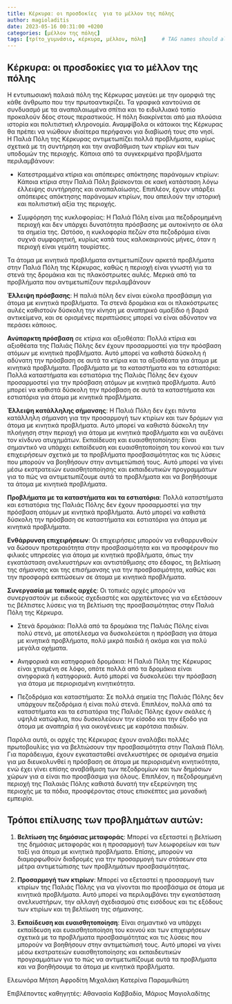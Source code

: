 ```yaml
---
title: Κέρκυρα: οι προσδοκίες  για το μέλλον της πόλης
author: magioladitis
date: 2023-05-16 00:31:00 +0200
categories: [μέλλον της πόλης]
tags: [τρίτο_γυμνάσιο, κέρκυρα, μέλλον, πόλη]     # TAG names should always be lowercase
---
```


## Κέρκυρα: οι προσδοκίες  για το μέλλον της πόλης

Η εντυπωσιακή παλαιά πόλη της Κέρκυρας  μαγεύει με την ομορφιά της κάθε άνθρωπο που την πρωτοαντικρίζει.  Τα γραφικά καντούνια σε συνδυασμό με τα αναπαλαιωμένα σπίτια και το ειδυλλιακό τοπίο προκαλούν δέος στους περαστικούς. Η πόλη διακρίνεται από μια πλούσια ιστορία και πολιτιστική κληρονομία. Αναμφίβολα οι κάτοικοι της Κέρκυρας θα πρέπει να νιώθουν ιδιαίτερα περήφανοι για διαβίωσή τους στο νησί.  
Η Παλιά Πόλη της Κέρκυρας αντιμετωπίζει πολλά προβλήματα, κυρίως σχετικά με τη συντήρηση και την αναβάθμιση των κτιρίων και των υποδομών της περιοχής. Κάποια από τα συγκεκριμένα προβλήματα περιλαμβάνουν:

*	Κατεστραμμένα κτίρια και απόπειρες απόκτησης παράνομων κτιρίων: Κάποια κτίρια στην Παλιά Πόλη βρίσκονται σε κακή κατάσταση λόγω έλλειψης συντήρησης και αναπαλαίωσης. Επιπλέον, έχουν υπάρξει απόπειρες απόκτησης παράνομων κτιρίων, που απειλούν την ιστορική και πολιτιστική αξία της περιοχής.

*	Συμφόρηση της κυκλοφορίας: Η Παλιά Πόλη είναι μια πεζοδρομημένη περιοχή και δεν υπάρχει δυνατότητα πρόσβασης με αυτοκίνητο σε όλα τα σημεία της. Ωστόσο, η κυκλοφορία πεζών στα πεζοδρόμια είναι συχνά συμφορητική, κυρίως κατά τους καλοκαιρινούς μήνες, όταν η περιοχή είναι γεμάτη τουρίστες.

Τα άτομα με κινητικά προβλήματα αντιμετωπίζουν αρκετά προβλήματα στην Παλιά Πόλη της Κέρκυρας, καθώς η περιοχή είναι γνωστή για τα στενά της δρομάκια και τις πλακόστρωτες αυλές. Μερικά από τα προβλήματα που αντιμετωπίζουν περιλαμβάνουν

**Έλλειψη πρόσβασης**: Η παλιά πόλη δεν είναι εύκολα προσβάσιμη για άτομα με κινητικά προβλήματα. Τα στενά δρομάκια και οι πλακόστρωτες αυλές καθιστούν δύσκολη την κίνηση με αναπηρικό αμαξίδιο ή βαριά αντικείμενα, και σε ορισμένες περιπτώσεις μπορεί να είναι αδύνατον να περάσει κάποιος.

**Ανύπαρκτη πρόσβαση** σε κτίρια και αξιοθέατα: Πολλά κτίρια και αξιοθέατα της Παλιάς Πόλης δεν έχουν προσαρμοστεί για την πρόσβαση ατόμων με κινητικά προβλήματα. Αυτό μπορεί να καθιστά δύσκολη ή αδύνατη την πρόσβαση σε αυτά τα κτίρια και τα αξιοθέατα για άτομα με κινητικά προβλήματα. Προβλήματα με τα καταστήματα και τα εστιατόρια: Πολλά καταστήματα και εστιατόρια της Παλιάς Πόλης δεν έχουν προσαρμοστεί για την πρόσβαση ατόμων με κινητικά προβλήματα. Αυτό μπορεί να καθιστά δύσκολη την πρόσβαση σε αυτά τα καταστήματα και εστιατόρια για άτομα με κινητικά προβλήματα.

**Έλλειψη κατάλληλης σήμανσης**: Η Παλιά Πόλη δεν έχει πάντα κατάλληλη σήμανση για την προσαρμογή των κτιρίων και των δρόμων για άτομα με κινητικά προβλήματα. Αυτό μπορεί να καθιστά δύσκολη την πλοήγηση στην περιοχή για άτομα με κινητικά προβλήματα και να αυξάνει τον κίνδυνο ατυχημάτων. Εκπαίδευση και ευαισθητοποίηση: Είναι σημαντικό να υπάρχει εκπαίδευση και ευαισθητοποίηση του κοινού και των επιχειρήσεων σχετικά με τα προβλήματα προσβασιμότητας και τις λύσεις που μπορούν να βοηθήσουν στην αντιμετώπισή τους. Αυτό μπορεί να γίνει μέσω εκστρατειών ευαισθητοποίησης και εκπαιδευτικών προγραμμάτων για το πώς να αντιμετωπίζουμε αυτά τα προβλήματα και να βοηθήσουμε τα άτομα με κινητικά προβλήματα.

**Προβλήματα με τα καταστήματα και τα εστιατόρια**: Πολλά καταστήματα και εστιατόρια της Παλιάς Πόλης δεν έχουν προσαρμοστεί για την πρόσβαση ατόμων με κινητικά προβλήματα. Αυτό μπορεί να καθιστά δύσκολη την πρόσβαση σε καταστήματα και εστιατόρια για άτομα με κινητικά προβλήματα.

**Ενθάρρυνση επιχειρήσεων**: Οι επιχειρήσεις μπορούν να ενθαρρυνθούν να δώσουν προτεραιότητα στην προσβασιμότητα και να προσφέρουν πιο φιλικές υπηρεσίες για άτομα με κινητικά προβλήματα, όπως την εγκατάσταση ανελκυστήρων και αντιστάθμισης στο έδαφος, τη βελτίωση της σήμανσης και της επισήμανσης για την προσβασιμότητα, καθώς και την προσφορά εκπτώσεων σε άτομα με κινητικά προβλήματα.

**Συνεργασία με τοπικές αρχές**: Οι τοπικές αρχές μπορούν να συνεργαστούν με ειδικούς σχεδιαστές και αρχιτέκτονες για να εξετάσουν τις βέλτιστες λύσεις για τη βελτίωση της προσβασιμότητας στην Παλιά Πόλη της Κέρκυρα. 

*	Στενά δρομάκια: Πολλά από τα δρομάκια της Παλιάς Πόλης είναι πολύ στενά, με αποτέλεσμα να δυσκολεύεται η πρόσβαση για άτομα με κινητικά προβλήματα, πολύ μικρά παιδιά ή ακόμα και για πολύ μεγάλα οχήματα.

*	Ανηφορικά και κατηφορικά δρομάκια: Η Παλιά Πόλη της Κέρκυρας είναι χτισμένη σε λόφο, οπότε πολλά από τα δρομάκια είναι ανηφορικά ή κατηφορικά. Αυτό μπορεί να δυσκολεύει την πρόσβαση για άτομα με περιορισμένη κινητικότητα.

*	Πεζοδρόμια και καταστήματα: Σε πολλά σημεία της Παλιάς Πόλης δεν υπάρχουν πεζοδρόμια ή είναι πολύ στενά. Επιπλέον, πολλά από τα καταστήματα και τα εστιατόρια της Παλιάς Πόλης έχουν σκάλες ή υψηλά κατώφλια, που δυσκολεύουν την είσοδο και την έξοδο για άτομα με αναπηρία ή για οικογένειες με καρότσια παιδιών.

Παρόλα αυτά, οι αρχές της Κέρκυρας έχουν αναλάβει πολλές πρωτοβουλίες για να βελτιώσουν την προσβασιμότητα στην Παλαιά Πόλη. Για παράδειγμα, έχουν εγκατασταθεί ανελκυστήρες σε ορισμένα σημεία για μα διευκολυνθεί η πρόσβαση σε άτομα με περιορισμένη κινητικότητα, ενώ έχει γίνει επίσης αναβάθμιση των πεζοδρομίων και των δημόσιων χώρων για α είναι πιο προσβάσιμα για όλους. Επιπλέον, η πεζοδρομημένη περιοχή της Παλαιάς Πόλης καθιστά δυνατή την εξερεύνηση της περιοχής με τα πόδια, προσφέροντας στους επισκέπτες μια μοναδική εμπειρία.

## Τρόποι επίλυσης των προβλημάτων αυτών: 

1. **Βελτίωση της δημόσιας μεταφοράς**: Μπορεί να εξεταστεί η βελτίωση της δημόσιας μεταφοράς και η προσαρμογή των λεωφορείων και των ταξί για άτομα με κινητικά προβλήματα. Επίσης, μπορούν να διαμορφωθούν διαδρομές για την προσαρμογή των στάσεων στα μέτρα αντιμετώπισης των προβλημάτων προσβασιμότητας.

2. **Προσαρμογή των κτιρίων**: Μπορεί να εξεταστεί η προσαρμογή των κτιρίων της Παλιάς Πόλης για να γίνονται πιο προσβάσιμα σε άτομα με κινητικά προβλήματα. Αυτό μπορεί να περιλαμβάνει την εγκατάσταση ανελκυστήρων, την αλλαγή σχεδιασμού στις εισόδους και τις εξόδους των κτιρίων και τη βελτίωση της σήμανσης.

3. **Εκπαίδευση και ευαισθητοποίηση**: Είναι σημαντικό να υπάρχει εκπαίδευση και ευαισθητοποίηση του κοινού και των επιχειρήσεων σχετικά με τα προβλήματα προσβασιμότητας και τις λύσεις που μπορούν να βοηθήσουν στην αντιμετώπισή τους. Αυτό μπορεί να γίνει μέσω εκστρατειών ευαισθητοποίησης και εκπαιδευτικών προγραμμάτων για το πώς να αντιμετωπίζουμε αυτά τα προβλήματα και να βοηθήσουμε τα άτομα με κινητικά προβλήματα.

Ελεωνόρα Μήτση
Αφροδίτη Μιχαλάκη 
Κατερίνα Παραμυθιώτη

Επιβλέποντες καθηγητές: Αθανασία Καββαδία, Μάριος Μαγιολαδίτης
